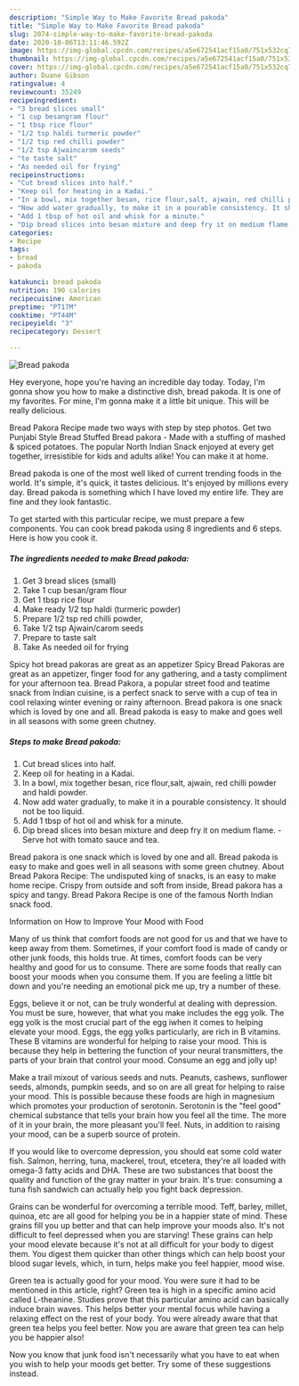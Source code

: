 ```yaml
---
description: "Simple Way to Make Favorite Bread pakoda"
title: "Simple Way to Make Favorite Bread pakoda"
slug: 2074-simple-way-to-make-favorite-bread-pakoda
date: 2020-10-06T13:11:46.592Z
image: https://img-global.cpcdn.com/recipes/a5e672541acf15a0/751x532cq70/bread-pakoda-recipe-main-photo.jpg
thumbnail: https://img-global.cpcdn.com/recipes/a5e672541acf15a0/751x532cq70/bread-pakoda-recipe-main-photo.jpg
cover: https://img-global.cpcdn.com/recipes/a5e672541acf15a0/751x532cq70/bread-pakoda-recipe-main-photo.jpg
author: Duane Gibson
ratingvalue: 4
reviewcount: 35249
recipeingredient:
- "3 bread slices small"
- "1 cup besangram flour"
- "1 tbsp rice flour"
- "1/2 tsp haldi turmeric powder"
- "1/2 tsp red chilli powder"
- "1/2 tsp Ajwaincarom seeds"
- "to taste salt"
- "As needed oil for frying"
recipeinstructions:
- "Cut bread slices into half."
- "Keep oil for heating in a Kadai."
- "In a bowl, mix together besan, rice flour,salt, ajwain, red chilli powder and haldi powder."
- "Now add water gradually, to make it in a pourable consistency. It should not be too liquid."
- "Add 1 tbsp of hot oil and whisk for a minute."
- "Dip bread slices into besan mixture and deep fry it on medium flame.  Serve hot with tomato sauce and tea."
categories:
- Recipe
tags:
- bread
- pakoda

katakunci: bread pakoda 
nutrition: 190 calories
recipecuisine: American
preptime: "PT17M"
cooktime: "PT44M"
recipeyield: "3"
recipecategory: Dessert

---
```



![Bread pakoda](https://img-global.cpcdn.com/recipes/a5e672541acf15a0/751x532cq70/bread-pakoda-recipe-main-photo.jpg)

Hey everyone, hope you're having an incredible day today. Today, I'm gonna show you how to make a distinctive dish, bread pakoda. It is one of my favorites. For mine, I'm gonna make it a little bit unique. This will be really delicious.

Bread Pakora Recipe made two ways with step by step photos. Get two Punjabi Style Bread Stuffed Bread pakora - Made with a stuffing of mashed &amp; spiced potatoes. The popular North Indian Snack enjoyed at every get together, irresistible for kids and adults alike! You can make it at home.

Bread pakoda is one of the most well liked of current trending foods in the world. It's simple, it's quick, it tastes delicious. It's enjoyed by millions every day. Bread pakoda is something which I have loved my entire life. They are fine and they look fantastic.


To get started with this particular recipe, we must prepare a few components. You can cook bread pakoda using 8 ingredients and 6 steps. Here is how you cook it.

<!--inarticleads1-->

##### The ingredients needed to make Bread pakoda:

1. Get 3 bread slices (small)
1. Take 1 cup besan/gram flour
1. Get 1 tbsp rice flour
1. Make ready 1/2 tsp haldi (turmeric powder)
1. Prepare 1/2 tsp red chilli powder,
1. Take 1/2 tsp Ajwain/carom seeds
1. Prepare to taste salt
1. Take As needed oil for frying


Spicy hot bread pakoras are great as an appetizer Spicy Bread Pakoras are great as an appetizer, finger food for any gathering, and a tasty compliment for your afternoon tea. Bread Pakora, a popular street food and teatime snack from Indian cuisine, is a perfect snack to serve with a cup of tea in cool relaxing winter evening or rainy afternoon. Bread pakora is one snack which is loved by one and all. Bread pakoda is easy to make and goes well in all seasons with some green chutney. 

<!--inarticleads2-->

##### Steps to make Bread pakoda:

1. Cut bread slices into half.
1. Keep oil for heating in a Kadai.
1. In a bowl, mix together besan, rice flour,salt, ajwain, red chilli powder and haldi powder.
1. Now add water gradually, to make it in a pourable consistency. It should not be too liquid.
1. Add 1 tbsp of hot oil and whisk for a minute.
1. Dip bread slices into besan mixture and deep fry it on medium flame.  - Serve hot with tomato sauce and tea.


Bread pakora is one snack which is loved by one and all. Bread pakoda is easy to make and goes well in all seasons with some green chutney. About Bread Pakora Recipe: The undisputed king of snacks, is an easy to make home recipe. Crispy from outside and soft from inside, Bread pakora has a spicy and tangy. Bread Pakora Recipe is one of the famous North Indian snack food. 

Information on How to Improve Your Mood with Food


Many of us think that comfort foods are not good for us and that we have to keep away from them. Sometimes, if your comfort food is made of candy or other junk foods, this holds true. At times, comfort foods can be very healthy and good for us to consume. There are some foods that really can boost your moods when you consume them. If you are feeling a little bit down and you're needing an emotional pick me up, try a number of these.

Eggs, believe it or not, can be truly wonderful at dealing with depression. You must be sure, however, that what you make includes the egg yolk. The egg yolk is the most crucial part of the egg iwhen it comes to helping elevate your mood. Eggs, the egg yolks particularly, are rich in B vitamins. These B vitamins are wonderful for helping to raise your mood. This is because they help in bettering the function of your neural transmitters, the parts of your brain that control your mood. Consume an egg and jolly up!

Make a trail mixout of various seeds and nuts. Peanuts, cashews, sunflower seeds, almonds, pumpkin seeds, and so on are all great for helping to raise your mood. This is possible because these foods are high in magnesium which promotes your production of serotonin. Serotonin is the "feel good" chemical substance that tells your brain how you feel all the time. The more of it in your brain, the more pleasant you'll feel. Nuts, in addition to raising your mood, can be a superb source of protein.

If you would like to overcome depression, you should eat some cold water fish. Salmon, herring, tuna, mackerel, trout, etcetera, they're all loaded with omega-3 fatty acids and DHA. These are two substances that boost the quality and function of the gray matter in your brain. It's true: consuming a tuna fish sandwich can actually help you fight back depression. 

Grains can be wonderful for overcoming a terrible mood. Teff, barley, millet, quinoa, etc are all good for helping you be in a happier state of mind. These grains fill you up better and that can help improve your moods also. It's not difficult to feel depressed when you are starving! These grains can help your mood elevate because it's not at all difficult for your body to digest them. You digest them quicker than other things which can help boost your blood sugar levels, which, in turn, helps make you feel happier, mood wise.

Green tea is actually good for your mood. You were sure it had to be mentioned in this article, right? Green tea is high in a specific amino acid called L-theanine. Studies prove that this particular amino acid can basically induce brain waves. This helps better your mental focus while having a relaxing effect on the rest of your body. You were already aware that that green tea helps you feel better. Now you are aware that green tea can help you be happier also!

Now you know that junk food isn't necessarily what you have to eat when you wish to help your moods get better. Try  some  of  these  suggestions  instead.


